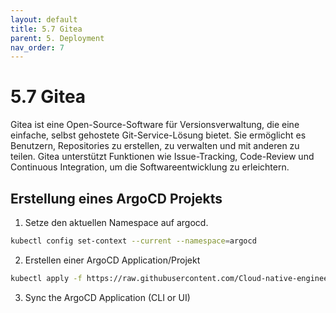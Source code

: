 ```yaml
---
layout: default
title: 5.7 Gitea
parent: 5. Deployment
nav_order: 7
---
```


# 5.7 Gitea

Gitea ist eine Open-Source-Software für Versionsverwaltung, die eine einfache, selbst gehostete Git-Service-Lösung bietet. Sie ermöglicht es Benutzern, Repositories zu erstellen, zu verwalten und mit anderen zu teilen. Gitea unterstützt Funktionen wie Issue-Tracking, Code-Review und Continuous Integration, um die Softwareentwicklung zu erleichtern.

## Erstellung eines ArgoCD Projekts

1. Setze den aktuellen Namespace auf argocd.

```bash
kubectl config set-context --current --namespace=argocd
```

2. Erstellen einer ArgoCD Application/Projekt

```bash
kubectl apply -f https://raw.githubusercontent.com/Cloud-native-engineering/sem04_k8s/refs/heads/main/gitea/gitea-application.yaml
```

3. Sync the ArgoCD Application (CLI or UI)
